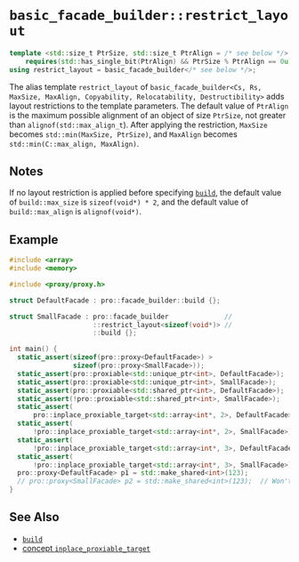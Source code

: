 # `basic_facade_builder::restrict_layout`

```cpp
template <std::size_t PtrSize, std::size_t PtrAlign = /* see below */>
    requires(std::has_single_bit(PtrAlign) && PtrSize % PtrAlign == 0u)
using restrict_layout = basic_facade_builder</* see below */>;
```

The alias template `restrict_layout` of `basic_facade_builder<Cs, Rs, MaxSize, MaxAlign, Copyability, Relocatability, Destructibility>` adds layout restrictions to the template parameters. The default value of `PtrAlign` is the maximum possible alignment of an object of size `PtrSize`, not greater than `alignof(std::max_align_t`). After applying the restriction, `MaxSize` becomes `std::min(MaxSize, PtrSize)`, and `MaxAlign` becomes `std::min(C::max_align, MaxAlign)`.

## Notes

If no layout restriction is applied before specifying [`build`](build.md), the default value of `build::max_size` is `sizeof(void*) * 2`, and the default value of `build::max_align` is `alignof(void*)`.

## Example

```cpp
#include <array>
#include <memory>

#include <proxy/proxy.h>

struct DefaultFacade : pro::facade_builder::build {};

struct SmallFacade : pro::facade_builder              //
                     ::restrict_layout<sizeof(void*)> //
                     ::build {};

int main() {
  static_assert(sizeof(pro::proxy<DefaultFacade>) >
                sizeof(pro::proxy<SmallFacade>));
  static_assert(pro::proxiable<std::unique_ptr<int>, DefaultFacade>);
  static_assert(pro::proxiable<std::unique_ptr<int>, SmallFacade>);
  static_assert(pro::proxiable<std::shared_ptr<int>, DefaultFacade>);
  static_assert(!pro::proxiable<std::shared_ptr<int>, SmallFacade>);
  static_assert(
      pro::inplace_proxiable_target<std::array<int*, 2>, DefaultFacade>);
  static_assert(
      !pro::inplace_proxiable_target<std::array<int*, 2>, SmallFacade>);
  static_assert(
      !pro::inplace_proxiable_target<std::array<int*, 3>, DefaultFacade>);
  static_assert(
      !pro::inplace_proxiable_target<std::array<int*, 3>, SmallFacade>);
  pro::proxy<DefaultFacade> p1 = std::make_shared<int>(123);
  // pro::proxy<SmallFacade> p2 = std::make_shared<int>(123);  // Won't compile
}
```

## See Also

- [`build`](build.md)
- [concept `inplace_proxiable_target`](../inplace_proxiable_target.md)

